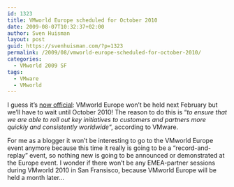 ```yaml
---
id: 1323
title: VMworld Europe scheduled for October 2010
date: 2009-08-07T10:32:37+02:00
author: Sven Huisman
layout: post
guid: https://svenhuisman.com/?p=1323
permalink: /2009/08/vmworld-europe-scheduled-for-october-2010/
categories:
  - VMworld 2009 SF
tags:
  - VMware
  - VMworld
---
```

I guess it&#8217;s <a title="VMworld Europe" href="https://www.vmworld.com/blogs/vmworld/2009/08/06/an-update-on-vmworld-europe" target="_blank">now official</a>: VMworld Europe won&#8217;t be held next February but we&#8217;ll have to wait until October 2010! The reason to do this is &#8220;_to ensure that we are able to roll out key initiatives to customers and partners more quickly and consistently worldwide_&#8220;, according to VMware.

For me as a blogger it won&#8217;t be interesting to go to the VMworld Europe event anymore because this time it really is going to be a &#8220;record-and-replay&#8221; event, so nothing new is going to be announced or demonstrated at the Europe event. I wonder if there won&#8217;t be any EMEA-partner sessions during VMworld 2010 in San Fransisco, because VMworld Europe will be held a month later&#8230;